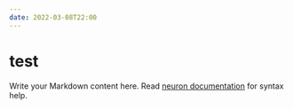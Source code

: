 ```yaml
---
date: 2022-03-08T22:00
---
```


# test

Write your Markdown content here. Read [neuron documentation](https://neuron.zettel.page/2011404.html) for syntax help.


